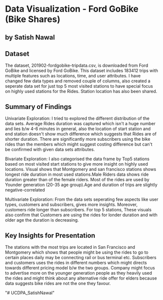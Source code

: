 # Data Visualization - Ford GoBike (Bike Shares)

## by Satish Nawal


## Dataset

The dataset, 201902-fordgobike-tripdata.csv, is downloaded from Ford GoBike and licensed by Ford GoBike. This dataset includes 183412 trips with multiple features such as locations, time, and user attributes. I have changed few data types and removed couple of columns, also created a seperate data set for just top 5 most visited stations to have special focus on highly used stations for the Rides. Station location has also been shared.


## Summary of Findings

Univariate Exploration: I tried to explored the different distribution of the data sets. Average Rides duration was captured which isn't a huge number and lies b/w 4-6 minutes in general, also the location of start station and end station doesn't show much difference which suggests that Rides are of shorter duration. There are significantly more subscribers using the bike rides than the members which might suggest costing difference but can't be confirmed with given data sets attributes.


Bivariate Exploration: I also categorised the data frame by Top5 stations based on most visited start stations to give more insight on highly used locations. Visual shows that Montgomery and san francisco stations shows longest ride duration in most used stations.Male Riders data shows ride duration greater than of the female riders. Most of the rides are used by Younder generation (20-35 age group).Age and duration of trips are slightly negative-correlated

Multivariate Exploration: From the data sets seperating few aspects like user types, customers and subscribers, gives more insights.  Moreover, customers ride longer than subscribers. For top 5 stations, These visuals also confirm that Customers are using the rides for londer duration and with older age the duration is decreasing.


## Key Insights for Presentation

The stations with the most trips are located in San Francisco and Montgomery which shows that people might be using the rides to go to certain places daily may be connecting rail or bus terminal etc. Subscribers and customers uses the rides in different numbers which might directs towards different pricing model b/w the two groups. 
Company might focus to advertise more on the younger generation people as they heavily used the rides and might think about any alternative ride offer for elders because data suggests bike rides are not the one they favour.

"# UCDPA_SatishNawal" 
